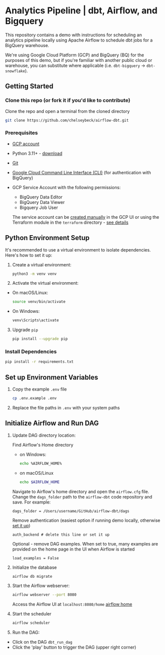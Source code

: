 # Analytics Pipeline | dbt, Airflow, and Bigquery

This repository contains a demo with instructions for scheduling an analytics pipeline locally using Apache Airflow to schedule dbt jobs for a BigQuery warehouse.

We're using Google Cloud Platform (GCP) and BigQuery (BQ) for the purposes of this demo, but if you're familiar with another public cloud or warehouse, you can substitute where applicable (i.e. `dbt-bigquery` -> `dbt-snowflake`).

## Getting Started

### Clone this repo (or fork it if you'd like to contribute)
Clone the repo and open a terminal from the cloned directory

```bash
git clone https://github.com/chelseybeck/airflow-dbt.git
```

### Prerequisites

- [GCP account](https://cloud.google.com/solutions/smb)
- Python 3.11+ - [download](https://www.python.org/downloads/)
- [Git](https://git-scm.com/book/en/v2/Getting-Started-Installing-Git)
- [Google Cloud Command Line Interface (CLI)](https://cloud.google.com/sdk/docs/install) (for authentication with BigQuery)
- GCP Service Account with the following permissions:
  - BigQuery Data Editor
  - BigQuery Data Viewer
  - Bigquery Job User

  The service account can be [created manually](https://cloud.google.com/iam/docs/service-accounts-create#creating) in the GCP UI or using the Terraform module in the `terraform` directory - [see details](/terraform/README.md)

## Python Environment Setup

It's recommended to use a virtual environment to isolate dependencies. Here's how to set it up:

1. Create a virtual environment:

    ```bash
    python3 -m venv venv
    ```

2. Activate the virtual environment:
- On macOS/Linux:

    ```bash
    source venv/bin/activate
    ```
- On Windows:

    ```bash
    venv\Scripts\activate
    ```

3. Upgrade `pip`

    ```bash
    pip install --upgrade pip
    ```

### Install Dependencies

```bash
pip install -r requirements.txt
```

## Set up Environment Variables

1. Copy the example `.env` file
    ```bash
    cp .env.example .env
    ```
2. Replace the file paths in `.env` with your system paths

## Initialize Airflow and Run DAG


1. Update DAG directory location:

    Find Airflow's Home directory
    - on Windows:
        ```bash
        echo %AIRFLOW_HOME%
        ```
    - on macOS/Linux
        ```bash
        echo $AIRFLOW_HOME
        ```
    Navigate to Airflow's home directory and open the `airflow.cfg` file. Change the `dags_folder` path to the `airflow-dbt` code repository and save. For example:
    ```
    dags_folder = /Users/username/GitHub/airflow-dbt/dags
    ```
    Remove authentication (easiest option if running demo locally, otherwise [set it up](https://airflow.apache.org/docs/apache-airflow-providers-fab/stable/auth-manager/api-authentication.html))
    ```
    auth_backend # delete this line or set it up
    ```
    Optional - remove DAG examples. When set to true, many examples are provided on the home page in the UI when Airflow is started
    ```
    load_examples = False
    ```

2. Initialize the database
    ```bash
    airflow db migrate
    ```

3. Start the Airflow webserver:

    ```bash
    airflow webserver --port 8080
    ```

    Access the Airflow UI at `localhost:8080/home`
    [airflow home](http://0.0.0.0:8080/home)

4. Start the scheduler

    ```bash
    airflow scheduler
    ```

5. Run the DAG:
  - Click on the DAG `dbt_run_dag`
  - Click the 'play' button to trigger the DAG (upper right corner)
